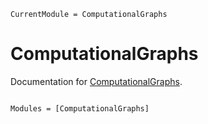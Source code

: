 ```@meta
CurrentModule = ComputationalGraphs
```

# ComputationalGraphs

Documentation for [ComputationalGraphs](https://github.com/tensor4all/ComputationalGraphs.jl).

```@index
```

```@autodocs
Modules = [ComputationalGraphs]
```
